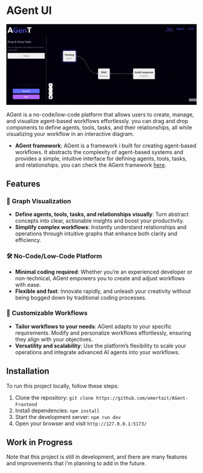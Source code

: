 # AGent UI

![AGent UI graph](image.png)

AGent is a no-code/low-code platform that allows users to create, manage, and visualize agent-based workflows effortlessly. you can drag and drop components to define agents, tools, tasks, and their relationships, all while visualizing your workflow in an interactive diagram.

- **AGent framework**: AGent is a framework i built for creating agent-based workflows. It abstracts the complexity of agent-based systems and provides a simple, intuitive interface for defining agents, tools, tasks, and relationships.
you can check the AGent framework [here](https://github.com/omertait/AgenT).

## Features

### 🌟 Graph Visualization
- **Define agents, tools, tasks, and relationships visually**: Turn abstract concepts into clear, actionable insights and boost your productivity. 
- **Simplify complex workflows**: Instantly understand relationships and operations through intuitive graphs that enhance both clarity and efficiency.

### 🛠️ No-Code/Low-Code Platform
- **Minimal coding required**: Whether you’re an experienced developer or non-technical, AGent empowers you to create and adjust workflows with ease.
- **Flexible and fast**: Innovate rapidly, and unleash your creativity without being bogged down by traditional coding processes.

### 🔄 Customizable Workflows
- **Tailor workflows to your needs**: AGent adapts to your specific requirements. Modify and personalize workflows effortlessly, ensuring they align with your objectives.
- **Versatility and scalability**: Use the platform’s flexibility to scale your operations and integrate advanced AI agents into your workflows.


## Installation

To run this project locally, follow these steps:

1. Clone the repository: `git clone https://github.com/omertait/AGent-Frontend`
2. Install dependencies: `npm install`
3. Start the development server: `npm run dev`
4. Open your browser and visit `http://127.0.0.1:5173/`

## Work in Progress
Note that this project is still in development, and there are many features and improvements that i'm planning to add in the future.

